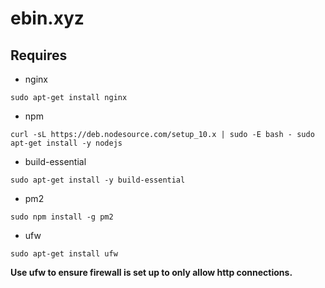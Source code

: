 # ebin.xyz
## Requires
* nginx

`sudo apt-get install nginx`

* npm

`curl -sL https://deb.nodesource.com/setup_10.x | sudo -E bash -
sudo apt-get install -y nodejs`


* build-essential

`sudo apt-get install -y build-essential`

* pm2

`sudo npm install -g pm2`

* ufw

`sudo apt-get install ufw`

**Use ufw to ensure firewall is set up to only allow http connections.**
